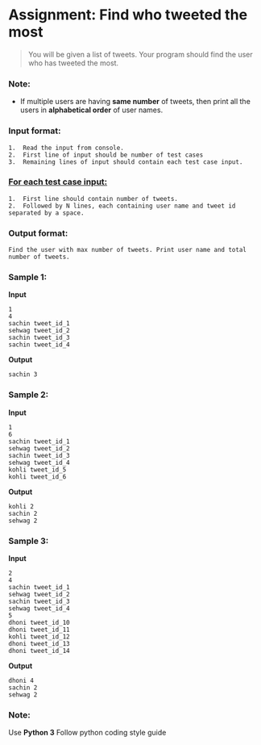 # Assignment: Find who tweeted the most

> You will be given a list of tweets. Your program should find the user who has tweeted the most.

### Note:
- If multiple users are having **same number** of tweets, then print all the users in **alphabetical order** of user names.

### Input format:
    1.	Read the input from console.
    2.	First line of input should be number of test cases
    3.	Remaining lines of input should contain each test case input. 

### <ins> For each test case input:</ins>
    1.	First line should contain number of tweets.
    2.	Followed by N lines, each containing user name and tweet id separated by a space.

### Output format:
    Find the user with max number of tweets. Print user name and total number of tweets.


### Sample 1:
**Input**
```
1
4
sachin tweet_id_1
sehwag tweet_id_2
sachin tweet_id_3
sachin tweet_id_4
```
**Output**
```
sachin 3
```

### Sample 2:
**Input** 
```
1
6
sachin tweet_id_1
sehwag tweet_id_2
sachin tweet_id_3
sehwag tweet_id_4
kohli tweet_id_5
kohli tweet_id_6
```

**Output**
```
kohli 2
sachin 2
sehwag 2
```


### Sample 3:
**Input** 
```
2
4
sachin tweet_id_1
sehwag tweet_id_2
sachin tweet_id_3
sehwag tweet_id_4
5
dhoni tweet_id_10
dhoni tweet_id_11
kohli tweet_id_12
dhoni tweet_id_13
dhoni tweet_id_14
```

**Output**
```
dhoni 4
sachin 2
sehwag 2
```


### Note: 
Use **Python 3**
Follow python coding style guide


